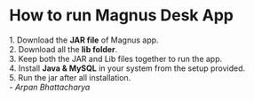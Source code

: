 <h1>How to run Magnus Desk App</h1>
1. Download the <strong>JAR file</strong> of Magnus app.<br>
2. Download all the <strong>lib folder</strong>.<br>
3. Keep both the JAR and Lib files together to run the app.<br>
4. Install <strong>Java & MySQL</strong> in your system from the setup provided.<br>
5. Run the jar after all installation.<br>
<em>- Arpan Bhattacharya</em>
